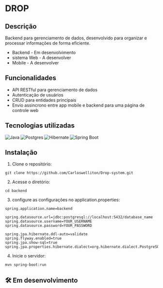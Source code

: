 # DROP

## Descrição
Backend para gerenciamento de dados, desenvolvido para organizar e processar informações de forma eficiente. 
- Backend - Em desenvolvimento
- sistema Web - A desenvolver
- Mobile - A desenvolver

## Funcionalidades
- API RESTful para gerenciamento de dados
- Autenticação de usuários
- CRUD para entidades principais
- Envio assincrono entre app mobile e backend para uma página de controle web

## Tecnologias utilizadas
![Java](https://img.shields.io/badge/Java-007396?style=for-the-badge&logo=java&logoColor=white)
![Postgres](https://img.shields.io/badge/postgres-%23316192.svg?style=for-the-badge&logo=postgresql&logoColor=white)
![Hibernate](https://img.shields.io/badge/Hibernate-59666C?style=for-the-badge&logo=Hibernate&logoColor=white)
![Spring Boot](https://img.shields.io/badge/Spring%20Boot-6DB33F?style=for-the-badge&logo=springboot&logoColor=white)

## Instalação
1. Clone o repositório:
```
git clone https://github.com/Carloswelliton/Drop-system.git
```
2. Acesse o diretório:
```
cd backend
```
3. configure as configurações no application.properties:
```
spring.application.name=backend

spring.datasource.url=jdbc:postgresql://localhost:5432/database_name
spring.datasource.username=YOUR_USERNAME
spring.datasource.password=YOUR_PASSWORD

spring.jpa.hibernate.ddl-auto=validate
spring.flyway.enabled=true
spring.jpa.show-sql=true
spring.jpa.properties.hibernate.dialect=org.hibernate.dialect.PostgreSQLDialect
```
4. Inicie o servidor:
```
mvn spring-boot:run
```

## 🛠️ Em desenvolvimento